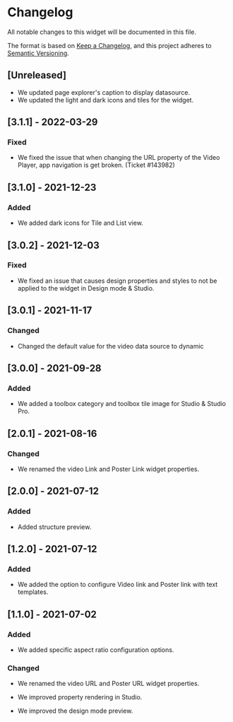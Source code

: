 # Changelog

All notable changes to this widget will be documented in this file.

The format is based on [Keep a Changelog](https://keepachangelog.com/en/1.0.0/), and this project adheres to [Semantic Versioning](https://semver.org/spec/v2.0.0.html).

## [Unreleased]

-   We updated page explorer's caption to display datasource.
-   We updated the light and dark icons and tiles for the widget.

## [3.1.1] - 2022-03-29

### Fixed

-   We fixed the issue that when changing the URL property of the Video Player, app navigation is get broken. (Ticket #143982)

## [3.1.0] - 2021-12-23

### Added

-   We added dark icons for Tile and List view.

## [3.0.2] - 2021-12-03

### Fixed

-   We fixed an issue that causes design properties and styles to not be applied to the widget in Design mode & Studio.

## [3.0.1] - 2021-11-17

### Changed

-   Changed the default value for the video data source to dynamic

## [3.0.0] - 2021-09-28

### Added

-   We added a toolbox category and toolbox tile image for Studio & Studio Pro.

## [2.0.1] - 2021-08-16

### Changed

-   We renamed the video Link and Poster Link widget properties.

## [2.0.0] - 2021-07-12

### Added

-   Added structure preview.

## [1.2.0] - 2021-07-12

### Added

-   We added the option to configure Video link and Poster link with text templates.

## [1.1.0] - 2021-07-02

### Added

-   We added specific aspect ratio configuration options.

### Changed

-   We renamed the video URL and Poster URL widget properties.

-   We improved property rendering in Studio.

-   We improved the design mode preview.
